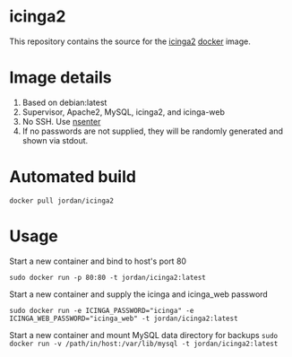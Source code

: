 icinga2
==============

This repository contains the source for the [icinga2](https://www.icinga.org/icinga2/) [docker](https://docker.io) image.

# Image details

1. Based on debian:latest
1. Supervisor, Apache2, MySQL, icinga2, and icinga-web 
1. No SSH.  Use [nsenter](https://github.com/jpetazzo/nsenter)
1. If no passwords are not supplied, they will be randomly generated and shown via stdout.

# Automated build

```docker pull jordan/icinga2```

# Usage
Start a new container and bind to host's port 80

```sudo docker run -p 80:80 -t jordan/icinga2:latest```

Start a new container and supply the icinga and icinga_web password

```sudo docker run -e ICINGA_PASSWORD="icinga" -e ICINGA_WEB_PASSWORD="icinga_web" -t jordan/icinga2:latest```

Start a new container and mount MySQL data directory for backups
```sudo docker run -v /path/in/host:/var/lib/mysql -t jordan/icinga2:latest```
